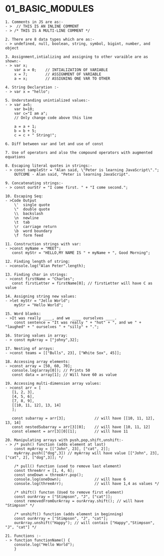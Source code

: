 # 01_BASIC_MODULES

    1. Comments in JS are as:-
    - >  // THIS IS AN INLINE COMMENT
    - > /* THIS IS A MULTI-LINE COMMENT */

    2. There are 8 data types which are as:-
    - > undefined, null, boolean, string, symbol, bigint, number, and object

    3. Assignment,intializing and assigning to other varaible are as shown:-
    - > var x;
        var a = 0;    // INTIALIZATION OF VARIABLE
        x = 7;        // ASSIGNMENT OF VARIABLE
        a = x;        // ASSIGNING ONE VAR TO OTHER

    4. String Declaration :-
    - > var x = "hello";

    5. Understanding unintialized values:-
    - > var a=5;
        var b=10;
        var c="I am a";
        // Only change code above this line

        a = a + 1;
        b = b + 5;
        c = c + " String!";
    
    6. Diff between var and let and use of const

    7. Use of operators and also the compound operators with augmented equations

    8. Escaping literal quotes in strings:-
    - > const sampleStr = "Alan said, \"Peter is learning JavaScript\".";
        OUTCOME - Alan said, "Peter is learning JavaScript".
    
    9. Concatenating strings:-
    - > const ourStr = "I come first. " + "I come second.";

    10. Escaping Seq:
    - >Code	Output
        \'	single quote
        \"	double quote
        \\	backslash
        \n	newline
        \t	tab
        \r	carriage return
        \b	word boundary
        \f  form feed

    11. Construction strings with var:
    - >const myName = "MEET";
       const myStr = "HELLO,MY NAME IS " + myName + ", Good Morning";

    12. Finding length of string:
    - >console.log("Alan Peter".length);
    
    13. Finding char in strings:
    - >const firstName = "Charles";
       const firstLetter = firstName[0]; // firstLetter will have C as value

    14. Assigning string new values:
    - >let myStr = "Jello World";
        myStr = "Hello World";

    15. Word blanks:
    - >It was really ____, and we ____ ourselves ____. 
        const sentence = "It was really " + "hot" + ", and we " + "laughed" + " ourselves " + "silly" + ".";

    16. Storing values in array:
    - > const myArray = ["johny",32];

    17. Nesting of arrays:
    - >const teams = [["Bulls", 23], ["White Sox", 45]];

    18. Accessing array elements:
    - >const array = [50, 60, 70];
       console.log(array[0]); // Prints 50
       const data = array[1]; // Will have 60 as value

    19. Accessing multi-dimension array values:
    - >const arr = [
       [1, 2, 3],
       [4, 5, 6],
       [7, 8, 9],
       [[10, 11, 12], 13, 14]
       ];

       const subarray = arr[3];             // will have [[10, 11, 12], 13, 14]
       const nestedSubarray = arr[3][0];    // will have [10, 11, 12]
       const element = arr[3][0][1];        // will have 11

    20. Manipulating arrays with push,pop,shift,unshift:-
    - > /* push() function (adds element at last)
        const myArray = [["John", 23], ["cat", 2]];
        myArray.push(["dog",3]) // myArray will have value [["John", 23], ["cat", 2], ["dog",3]]; */

        /* pull() function (used to remove last element)
        const threeArr = [1, 4, 6];
        const oneDown = threeArr.pop();
        console.log(oneDown);               // will have 6
        console.log(threeArr);              // will have 1,4 as values */

        /* shift() functon (Used to remove first element)
        const ourArray = ["Stimpson", "J", ["cat"]];
        const removedFromOurArray = ourArray.shift(); // will have "Stimpson" */

        /* unshift() function (adds element in beginning)
        const ourArray = ["Stimpson", "J", "cat"];
        ourArray.unshift("Happy"); // will contain ["Happy","Stimpson", "J", "cat"] */

    21. Functions :-
    - > function functionName() {
        console.log("Hello World");
        }

    

